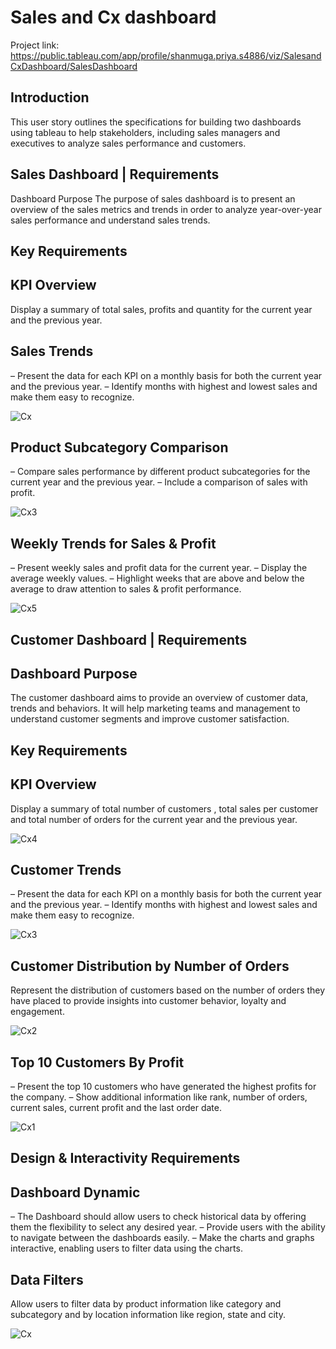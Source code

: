 # Sales and Cx dashboard

Project link: https://public.tableau.com/app/profile/shanmuga.priya.s4886/viz/SalesandCxDashboard/SalesDashboard


## Introduction
This user story outlines the specifications for building two dashboards using tableau to help stakeholders, including sales managers and executives to analyze sales performance and customers. 

## Sales Dashboard | Requirements

Dashboard Purpose
The purpose of sales dashboard is to present an overview of the sales metrics and trends in order to analyze year-over-year sales performance and understand sales trends.

## Key Requirements

## KPI Overview
Display a summary of total sales, profits and quantity for the current year and the previous year.

## Sales Trends
 – Present the data for each KPI on a monthly basis for both the current year and the previous year.
 – Identify months with highest and lowest sales and make them easy to recognize.

 ![Cx](https://github.com/Priyaah13/Tableau-project---Sales-and-Cx-dashboard/blob/main/Cx1.png)
 

## Product Subcategory Comparison
 – Compare sales performance by different product subcategories for the current year and the previous year.
 – Include a comparison of sales with profit.

![Cx3](https://github.com/Priyaah13/Tableau-project---Sales-and-Cx-dashboard/blob/main/Cx2.png)


## Weekly Trends for Sales & Profit
 – Present weekly sales and profit data for the current year.
 – Display the average weekly values.
 – Highlight weeks that are above and below the average to draw attention to sales & profit performance.

 ![Cx5](https://github.com/Priyaah13/Tableau-project---Sales-and-Cx-dashboard/blob/main/Cx3.png)
 

## Customer Dashboard | Requirements
## Dashboard Purpose
The customer dashboard aims to provide an overview of customer data, trends and behaviors. It will help marketing teams and management to understand customer segments and improve customer satisfaction.

## Key Requirements
## KPI Overview
Display a summary of total number of customers , total sales per customer and total number of orders for the current year and the previous year.

![Cx4](https://github.com/Priyaah13/Tableau-project---Sales-and-Cx-dashboard/blob/main/Cx4.png)


## Customer Trends
 – Present the data for each KPI on a monthly basis for both the current year and the previous year.
 – Identify months with highest and lowest sales and make them easy to recognize.

 ![Cx3](https://github.com/Priyaah13/Tableau-project---Sales-and-Cx-dashboard/blob/main/Cx5.png)
 

## Customer Distribution by Number of Orders
Represent the distribution of customers based on the number of orders they have placed to provide insights into customer behavior, loyalty and engagement.

![Cx2](https://github.com/Priyaah13/Tableau-project---Sales-and-Cx-dashboard/blob/main/Cx6.png)


## Top 10 Customers By Profit
 – Present the top 10 customers who have generated the highest profits for the company.
 – Show additional information like rank, number of orders, current sales, current profit and the last order date.

 ![Cx1](https://github.com/Priyaah13/Tableau-project---Sales-and-Cx-dashboard/blob/main/Cx6.png)
 

## Design & Interactivity Requirements
## Dashboard Dynamic
 – The Dashboard should allow users to check historical data by offering them the flexibility to select any desired year.
 – Provide users with the ability to navigate between the dashboards easily.
 – Make the charts and graphs interactive, enabling users to filter data using the charts.

## Data Filters
Allow users to filter data by product information like category and subcategory and by location information like region, state and city.

![Cx](https://github.com/Priyaah13/Tableau-project---Sales-and-Cx-dashboard/blob/main/Cx7.png)
